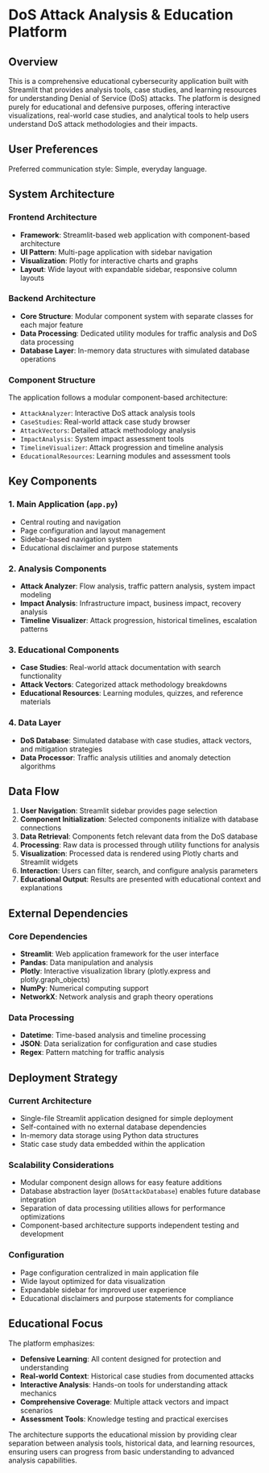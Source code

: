# DoS Attack Analysis & Education Platform

## Overview

This is a comprehensive educational cybersecurity application built with Streamlit that provides analysis tools, case studies, and learning resources for understanding Denial of Service (DoS) attacks. The platform is designed purely for educational and defensive purposes, offering interactive visualizations, real-world case studies, and analytical tools to help users understand DoS attack methodologies and their impacts.

## User Preferences

Preferred communication style: Simple, everyday language.

## System Architecture

### Frontend Architecture
- **Framework**: Streamlit-based web application with component-based architecture
- **UI Pattern**: Multi-page application with sidebar navigation
- **Visualization**: Plotly for interactive charts and graphs
- **Layout**: Wide layout with expandable sidebar, responsive column layouts

### Backend Architecture
- **Core Structure**: Modular component system with separate classes for each major feature
- **Data Processing**: Dedicated utility modules for traffic analysis and DoS data processing
- **Database Layer**: In-memory data structures with simulated database operations

### Component Structure
The application follows a modular component-based architecture:
- `AttackAnalyzer`: Interactive DoS attack analysis tools
- `CaseStudies`: Real-world attack case study browser
- `AttackVectors`: Detailed attack methodology analysis
- `ImpactAnalysis`: System impact assessment tools
- `TimelineVisualizer`: Attack progression and timeline analysis
- `EducationalResources`: Learning modules and assessment tools

## Key Components

### 1. Main Application (`app.py`)
- Central routing and navigation
- Page configuration and layout management
- Sidebar-based navigation system
- Educational disclaimer and purpose statements

### 2. Analysis Components
- **Attack Analyzer**: Flow analysis, traffic pattern analysis, system impact modeling
- **Impact Analysis**: Infrastructure impact, business impact, recovery analysis
- **Timeline Visualizer**: Attack progression, historical timelines, escalation patterns

### 3. Educational Components
- **Case Studies**: Real-world attack documentation with search functionality
- **Attack Vectors**: Categorized attack methodology breakdowns
- **Educational Resources**: Learning modules, quizzes, and reference materials

### 4. Data Layer
- **DoS Database**: Simulated database with case studies, attack vectors, and mitigation strategies
- **Data Processor**: Traffic analysis utilities and anomaly detection algorithms

## Data Flow

1. **User Navigation**: Streamlit sidebar provides page selection
2. **Component Initialization**: Selected components initialize with database connections
3. **Data Retrieval**: Components fetch relevant data from the DoS database
4. **Processing**: Raw data is processed through utility functions for analysis
5. **Visualization**: Processed data is rendered using Plotly charts and Streamlit widgets
6. **Interaction**: Users can filter, search, and configure analysis parameters
7. **Educational Output**: Results are presented with educational context and explanations

## External Dependencies

### Core Dependencies
- **Streamlit**: Web application framework for the user interface
- **Pandas**: Data manipulation and analysis
- **Plotly**: Interactive visualization library (plotly.express and plotly.graph_objects)
- **NumPy**: Numerical computing support
- **NetworkX**: Network analysis and graph theory operations

### Data Processing
- **Datetime**: Time-based analysis and timeline processing
- **JSON**: Data serialization for configuration and case studies
- **Regex**: Pattern matching for traffic analysis

## Deployment Strategy

### Current Architecture
- Single-file Streamlit application designed for simple deployment
- Self-contained with no external database dependencies
- In-memory data storage using Python data structures
- Static case study data embedded within the application

### Scalability Considerations
- Modular component design allows for easy feature additions
- Database abstraction layer (`DoSAttackDatabase`) enables future database integration
- Separation of data processing utilities allows for performance optimizations
- Component-based architecture supports independent testing and development

### Configuration
- Page configuration centralized in main application file
- Wide layout optimized for data visualization
- Expandable sidebar for improved user experience
- Educational disclaimers and purpose statements for compliance

## Educational Focus

The platform emphasizes:
- **Defensive Learning**: All content designed for protection and understanding
- **Real-world Context**: Historical case studies from documented attacks
- **Interactive Analysis**: Hands-on tools for understanding attack mechanics
- **Comprehensive Coverage**: Multiple attack vectors and impact scenarios
- **Assessment Tools**: Knowledge testing and practical exercises

The architecture supports the educational mission by providing clear separation between analysis tools, historical data, and learning resources, ensuring users can progress from basic understanding to advanced analysis capabilities.